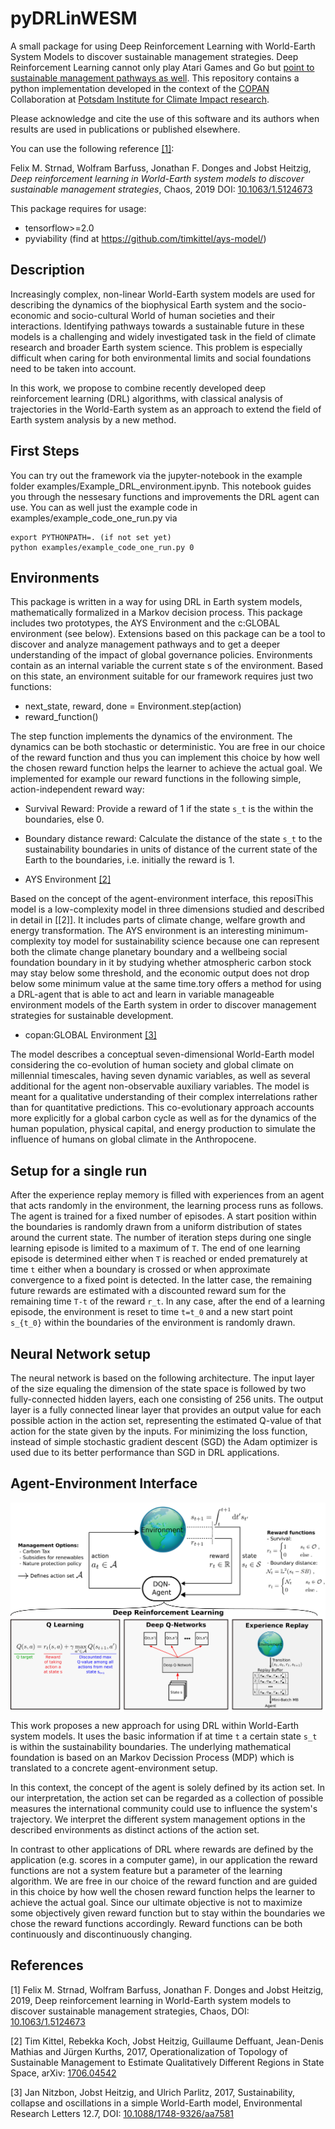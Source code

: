 # pyDRLinWESM
A small package for using Deep Reinforcement Learning with World-Earth System Models to discover sustainable management strategies. Deep Reinforcement Learning cannot only play Atari Games and Go but [point to sustainable management pathways as well](https://www.pik-potsdam.de/news/in-short/articial-intelligence-applying-201adeep-reinforcement-learning2018-for-sustainable-development). This repository contains a python implementation developed in the context of the [COPAN](https://www.pik-potsdam.de/research/projects/activities/copan/copan-introduction)
Collaboration at [Potsdam Institute for Climate Impact research](https://www.pik-potsdam.de/).

Please acknowledge and cite the use of this software and its authors when results are used in publications or published elsewhere.

You can use the following reference [[1]](#1):


Felix M. Strnad, Wolfram Barfuss, Jonathan F. Donges and Jobst Heitzig,
*Deep reinforcement learning in World-Earth system models to discover sustainable management strategies*,
Chaos, 2019
DOI: [10.1063/1.5124673](http://aip.scitation.org/doi/10.1063/1.5124673)

This package requires for usage:
 - tensorflow>=2.0
 - pyviability (find at https://github.com/timkittel/ays-model/)

## Description
Increasingly complex, non-linear World-Earth system models are used for describing the dynamics of the biophysical Earth system and the socio-economic and socio-cultural World of human societies and their interactions. Identifying pathways towards a sustainable future in these models is a challenging and widely investigated task in the field of climate research and broader Earth system science.  This problem is especially difficult when caring for both environmental limits and social foundations need to be taken into account.

In this work, we propose to combine recently developed deep reinforcement learning (DRL) algorithms, with classical analysis of trajectories in the World-Earth system as an approach to extend the field of Earth system analysis by a new method.


## First Steps
You can try out the framework via the jupyter-notebook in the example folder examples/Example_DRL_environment.ipynb. This notebook guides you through the nessesary functions and improvements the DRL agent can use. 
You can as well just the example code in examples/example_code_one_run.py via

```
export PYTHONPATH=. (if not set yet)
python examples/example_code_one_run.py 0
```


## Environments
This package is written in a way for using DRL in Earth system models, mathematically formalized in a Markov decision process. This package includes two prototypes, the AYS Environment and the c:GLOBAL environment (see below). Extensions based on this package can be a tool to discover and analyze management pathways and to get a deeper understanding of the impact of global governance policies.
Environments contain as an internal variable the current state s of the environment. Based on this state, an environment suitable for our framework requires just two functions:
 - next_state, reward, done = Environment.step(action)
 - reward_function() 
 
 The step function implements the dynamics of the environment. The dynamics can be both stochastic or deterministic. You are free in our choice of the reward function and thus you can implement this choice by how well the chosen reward function helps the learner to achieve the actual goal. We implemented for example our reward functions in the following simple, action-independent reward way: 
 - Survival Reward: Provide a reward of 1 if the state `s_t` is the within the boundaries, else 0.
 - Boundary distance reward: Calculate the distance of the state `s_t` to the sustainability boundaries in units of distance of the current state of the Earth to the boundaries, i.e. initially the reward is 1.
  

 - AYS Environment [[2]](#2)

Based on the concept of the agent-environment interface, this reposiThis model is a low-complexity model in three dimensions studied and described in detail in [[2]]. It includes parts of climate change, welfare growth and energy transformation. The AYS environment is an interesting minimum-complexity toy model for sustainability science because one can represent both the climate change planetary boundary and a wellbeing social foundation boundary in it by studying whether atmospheric carbon stock may stay below some threshold, and the economic output does not drop below some minimum value at the same time.tory offers a method for using a DRL-agent that is able to act and learn in variable manageable environment models of the Earth system in order to discover management strategies for sustainable development. 

 - copan:GLOBAL Environment [[3]](#3)

The model describes a conceptual seven-dimensional World-Earth model considering the co-evolution of human society and global climate on millennial timescales, having seven dynamic variables, as well as several additional for the agent non-observable auxiliary variables. The model is meant for a qualitative understanding of their complex interrelations rather than for quantitative predictions. 
This co-evolutionary approach accounts more explicitly for a global carbon cycle as well as for the dynamics of the human population, physical capital, and energy production to simulate the influence of humans on global climate in the Anthropocene.


## Setup for a single run
After the experience replay memory is filled with experiences from an agent that acts randomly in the environment, the learning process runs as follows.
The agent is trained for a fixed number of episodes. A start position within the boundaries is randomly drawn from a uniform distribution of states around the current state. The number of iteration steps during one single learning episode is limited to a maximum of `T`. The end of one learning episode is determined either when `T` is reached or ended prematurely at time `t` either when a boundary is crossed or when approximate convergence to a fixed point is detected. In the latter case, the remaining future rewards are estimated with a discounted reward sum for the remaining time `T-t` of the reward `r_t`. In any case, after the end of a learning episode, the environment is reset to time `t=t_0` and a new start point `s_{t_0}` within the boundaries of the environment is randomly drawn. 

## Neural Network setup
The neural network is based on the following architecture. The input layer of the size equaling the dimension of the state space is followed by two fully-connected hidden layers, each one consisting of 256 units. The output layer is a fully connected linear layer that provides an output value for each possible action in the action set, representing the estimated Q-value of that action for the state given by the inputs. For minimizing the loss function, instead of simple stochastic gradient descent (SGD) the Adam optimizer is used due to its better performance than SGD in DRL applications. 


## Agent-Environment Interface

 <img src="./figures/Agent_Environment_Interface_DQN_Learner_Interpretation-1.png">

This work proposes a new approach for using DRL within World-Earth system models. It uses the basic information if at time `t`  a certain state `s_t` is within the sustainability boundaries. The underlying mathematical foundation is based on an Markov Decission Process (MDP) which is translated to a concrete agent-environment setup.

In this context, the concept of the agent is solely defined by its action set. In our interpretation, the action set can be regarded as a collection of possible measures the international community could use to influence the system's trajectory. We interpret the different system management options in the described environments as distinct actions of the action set.

In contrast to other applications of DRL where rewards are defined by the application (e.g. scores in a computer game), in our application the reward functions are not a system feature but a parameter of the learning algorithm. We are free in our choice of the reward function and are guided in this choice by how well the chosen reward function helps the learner to achieve the actual goal. Since our ultimate objective is not to maximize some objectively given reward function but to stay within the boundaries we chose the reward functions accordingly. Reward functions can be both continuously and discontinuously changing.





## References
<a id="1">[1]</a> 
Felix M. Strnad, Wolfram Barfuss, Jonathan F. Donges and Jobst Heitzig, 2019,
Deep reinforcement learning in World-Earth system models to discover sustainable management strategies,
Chaos,
DOI: [10.1063/1.5124673](http://aip.scitation.org/doi/10.1063/1.5124673)

<a id="2">[2]</a>
Tim Kittel, Rebekka Koch, Jobst Heitzig, Guillaume Deffuant, Jean-Denis Mathias  and Jürgen Kurths, 2017,
Operationalization of Topology of Sustainable Management to Estimate Qualitatively Different Regions in State Space,
arXiv: [1706.04542](https://arxiv.org/abs/1706.04542)


<a id="3">[3]</a>
Jan Nitzbon, Jobst Heitzig, and Ulrich Parlitz, 2017,
Sustainability, collapse and oscillations in a simple World-Earth model, 
Environmental Research Letters 12.7,
DOI: [10.1088/1748-9326/aa7581](https://iopscience.iop.org/article/10.1088/1748-9326/aa7581)
